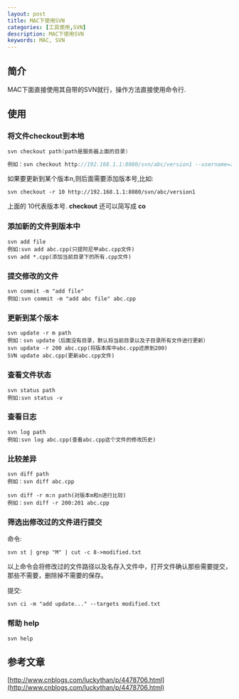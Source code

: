 ```yaml
---
layout: post
title: MAC下使用SVN
categories: [工具使用,SVN]
description: MAC下使用SVN
keywords: MAC, SVN
---
```


## 简介
MAC下面直接使用其自带的SVN就行，操作方法直接使用命令行.

## 使用

### 将文件checkout到本地

```C
svn checkout path(path是服务器上面的目录)

例如：svn checkout http://192.168.1.1:8080/svn/abc/version1 --username=zhangsan --passwrod=123
```
如果要更新到某个版本n,则后面需要添加版本号,比如:

```
svn checkout -r 10 http://192.168.1.1:8080/svn/abc/version1 

```

上面的 10代表版本号. **checkout** 还可以简写成 **co**


### 添加新的文件到版本中

```
svn add file
例如:svn add abc.cpp(只提阿尼甲abc.cpp文件)
svn add *.cpp(添加当前目录下的所有.cpp文件)
```

### 提交修改的文件
```
svn commit -m "add file"
例如:svn commit -m "add abc file" abc.cpp
```

### 更新到某个版本

```
svn update -r m path
例如：svn update（后面没有目录，默认将当前目录以及子目录所有文件进行更新）
svn update -r 200 abc.cpp(将版本库中abc.cpp还原到200)
SVN update abc.cpp(更新abc.cpp文件)
```

### 查看文件状态

```
svn status path
例如:svn status -v
```

### 查看日志

```
svn log path
例如:svn log abc.cpp(查看abc.cpp这个文件的修改历史)
```

### 比较差异

```
svn diff path
例如：svn diff abc.cpp

svn diff -r m:n path(对版本m和n进行比较)
例如：svn diff -r 200:201 abc.cpp
```

### 筛选出修改过的文件进行提交

命令:
```
svn st | grep "M" | cut -c 8->modified.txt
```
以上命令会将修改过的文件路径以及名存入文件中，打开文件确认那些需要提交，那些不需要，删除掉不需要的保存。

提交:

```
svn ci -m "add update..." --targets modified.txt
```

### 帮助 help
```
svn help
```

## 参考文章

[http://www.cnblogs.com/luckythan/p/4478706.html](http://www.cnblogs.com/luckythan/p/4478706.html)
